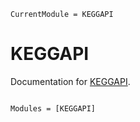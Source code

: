 ```@meta
CurrentModule = KEGGAPI
```

# KEGGAPI

Documentation for [KEGGAPI](https://github.com/bwbioinfo/KEGGAPI.jl).

```@index
```

```@autodocs
Modules = [KEGGAPI]
```

